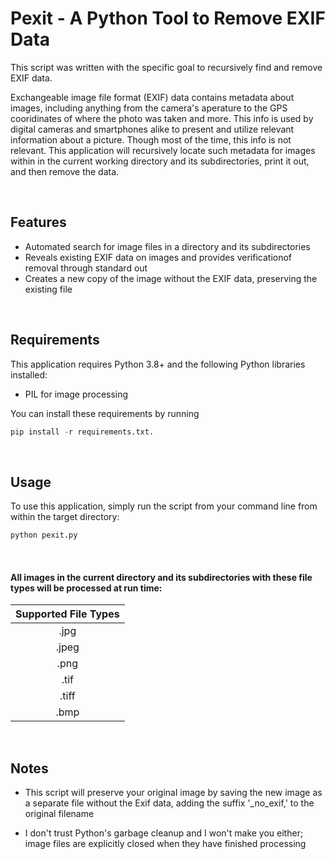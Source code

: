 # Pexit - A Python Tool to Remove EXIF Data 

This script was written with the specific goal to recursively find and remove EXIF data.

Exchangeable image file format (EXIF) data contains metadata about images, including anything from the camera's aperature to the GPS cooridinates of where the photo was taken and more. This info is used by digital cameras and smartphones alike to present and utilize relevant information about a picture. Though most of the time, this info is not relevant. This application will recursively locate such metadata for images within in the current working directory and its subdirectories, print it out, and then remove the data.

<br/>

## Features

* Automated search for image files in a directory and its subdirectories
* Reveals existing EXIF data on images and provides verificationof removal through standard out
* Creates a new copy of the image without the EXIF data, preserving the existing file

<br/>

## Requirements

This application requires Python 3.8+ and the following Python libraries installed:

* PIL for image processing

You can install these requirements by running 
```python   
pip install -r requirements.txt.
```

<br/>

## Usage

To use this application, simply run the script from your command line from within the target directory:
```python
python pexit.py
```

<br/>
  
#### All images in the current directory and its subdirectories with these file types will be processed at run time:

  | Supported File Types  | 
  | :----:        |    
  |    .jpg      |
  |    .jpeg      |
  |    .png      |
  |    .tif      |
  |    .tiff      |
  |    .bmp      |

<br/>

## Notes

* This script will preserve your original image by saving the new image as a separate file without the Exif data, adding the suffix '_no_exif,' to the original filename

* I don't trust Python's garbage cleanup and I won't make you either; image files are explicitly closed when they have finished processing
